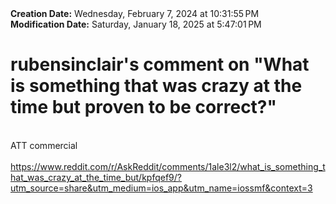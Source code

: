 <div><b>Creation Date:</b> Wednesday, February 7, 2024 at 10:31:55 PM<br></div>
<div><b>Modification Date:</b> Saturday, January 18, 2025 at 5:47:01 PM<br></div>
<div><h1>rubensinclair's comment on &quotWhat is something that was crazy at the time but proven to be correct?&quot</h1></div>
<div><br></div>
<div>ATT commercial</div>
<div><br></div>
<div><a href=https://www.reddit.com/r/AskReddit/comments/1ale3l2/what_is_something_that_was_crazy_at_the_time_but/kpfqef9/?utm_source=share&utm_medium=ios_app&utm_name=iossmf&context=3>https://www.reddit.com/r/AskReddit/comments/1ale3l2/what_is_something_that_was_crazy_at_the_time_but/kpfqef9/?utm_source=share&utm_medium=ios_app&utm_name=iossmf&context=3</a><br></div>

